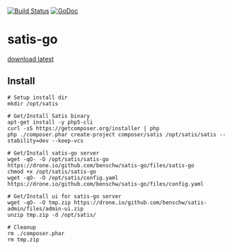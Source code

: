 [![Build Status](https://drone.io/github.com/benschw/satis-go/status.png)](https://drone.io/github.com/benschw/satis-go/latest)
[![GoDoc](http://godoc.org/github.com/benschw/satis-go?status.png)](http://godoc.org/github.com/benschw/satis-go)


# satis-go


[download latest](https://drone.io/github.com/benschw/satis-go/files/satis-go)


## Install
	
	# Setup install dir
	mkdir /opt/satis

	# Get/Install Satis binary
	apt-get install -y php5-cli
	curl -sS https://getcomposer.org/installer | php
	php ./composer.phar create-project composer/satis /opt/satis/satis --stability=dev --keep-vcs

	# Get/Install satis-go server
	wget -qO- -O /opt/satis/satis-go https://drone.io/github.com/benschw/satis-go/files/satis-go 
	chmod +x /opt/satis/satis-go
	wget -qO- -O /opt/satis/config.yaml https://drone.io/github.com/benschw/satis-go/files/config.yaml

	# Get/Install ui for satis-go server
	wget -qO- -O tmp.zip https://drone.io/github.com/benschw/satis-admin/files/admin-ui.zip
	unzip tmp.zip -d /opt/satis/

	# Cleanup
	rm ./composer.phar
	rm tmp.zip



